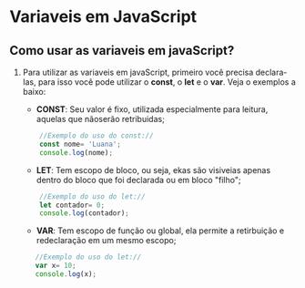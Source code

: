 # Variaveis em JavaScript 
## Como usar as variaveis em javaScript?
  1. Para utilizar as variaveis em javaScript, primeiro você precisa declara-las, para isso você pode utilizar o **const**, o **let** e o **var**. Veja o exemplos a baixo:
       - **CONST**: Seu valor é fixo, utilizada especialmente para leitura, aquelas que nãoserão retribuidas;
        ```javascript
            //Exemplo do uso do const://
            const nome= 'Luana';
            console.log(nome);
        ```
        
    
        - **LET**: Tem escopo de bloco, ou seja, ekas são visiveias apenas dentro do bloco que foi declarada ou em bloco "filho";
        ```javascript
            //Exemplo do uso do let://
            let contador= 0;
            console.log(contador);
        ```
        - **VAR**: Tem escopo de função ou global, ela permite a retirbuição e redeclaração em um mesmo escopo;
        ```javascript
           //Exemplo do uso do let://
           var x= 10;
           console.log(x);
        ```


  
